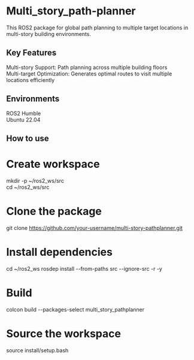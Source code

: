 # Multi_story_path-planner

This ROS2 package for global path planning to multiple target locations in multi-story building environments.

## Key Features

Multi-story Support: Path planning across multiple building floors <br>
Multi-target Optimization: Generates optimal routes to visit multiple locations efficiently

## Environments

ROS2 Humble <br>
Ubuntu 22.04

## How to use

# Create workspace
mkdir -p ~/ros2_ws/src <br>
cd ~/ros2_ws/src

# Clone the package
git clone https://github.com/your-username/multi-story-pathplanner.git

# Install dependencies
cd ~/ros2_ws
rosdep install --from-paths src --ignore-src -r -y

# Build
colcon build --packages-select multi_story_pathplanner

# Source the workspace
source install/setup.bash
